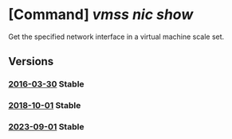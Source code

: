 # [Command] _vmss nic show_

Get the specified network interface in a virtual machine scale set.

## Versions

### [2016-03-30](/Resources/mgmt-plane/L3N1YnNjcmlwdGlvbnMve30vcmVzb3VyY2Vncm91cHMve30vcHJvdmlkZXJzL21pY3Jvc29mdC5jb21wdXRlL3ZpcnR1YWxtYWNoaW5lc2NhbGVzZXRzL3t9L3ZpcnR1YWxtYWNoaW5lcy97fS9uZXR3b3JraW50ZXJmYWNlcy97fQ==/2016-03-30.xml) **Stable**

<!-- mgmt-plane /subscriptions/{}/resourcegroups/{}/providers/microsoft.compute/virtualmachinescalesets/{}/virtualmachines/{}/networkinterfaces/{} 2016-03-30 -->

### [2018-10-01](/Resources/mgmt-plane/L3N1YnNjcmlwdGlvbnMve30vcmVzb3VyY2Vncm91cHMve30vcHJvdmlkZXJzL21pY3Jvc29mdC5jb21wdXRlL3ZpcnR1YWxtYWNoaW5lc2NhbGVzZXRzL3t9L3ZpcnR1YWxtYWNoaW5lcy97fS9uZXR3b3JraW50ZXJmYWNlcy97fQ==/2018-10-01.xml) **Stable**

<!-- mgmt-plane /subscriptions/{}/resourcegroups/{}/providers/microsoft.compute/virtualmachinescalesets/{}/virtualmachines/{}/networkinterfaces/{} 2018-10-01 -->

### [2023-09-01](/Resources/mgmt-plane/L3N1YnNjcmlwdGlvbnMve30vcmVzb3VyY2Vncm91cHMve30vcHJvdmlkZXJzL21pY3Jvc29mdC5jb21wdXRlL3ZpcnR1YWxtYWNoaW5lc2NhbGVzZXRzL3t9L3ZpcnR1YWxtYWNoaW5lcy97fS9uZXR3b3JraW50ZXJmYWNlcy97fQ==/2023-09-01.xml) **Stable**

<!-- mgmt-plane /subscriptions/{}/resourcegroups/{}/providers/microsoft.compute/virtualmachinescalesets/{}/virtualmachines/{}/networkinterfaces/{} 2023-09-01 -->
